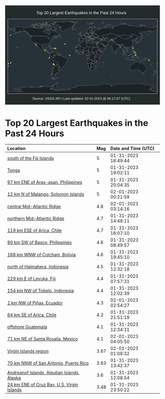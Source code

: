 ![Map](./map.png)

# Top 20 Largest Earthquakes in the Past 24 Hours

| Location | Mag | Date and Time (UTC) |
|:---|:---|:---|
| [south of the Fiji Islands](https://earthquake.usgs.gov/earthquakes/eventpage/us6000jkjp) | 5 | 01-31-2023 16:49:44 |
| [Tonga](https://earthquake.usgs.gov/earthquakes/eventpage/us6000jkkf) | 5 | 01-31-2023 19:02:11 |
| [97 km ENE of Aras-asan, Philippines](https://earthquake.usgs.gov/earthquakes/eventpage/us6000jkkr) | 5 | 01-31-2023 20:04:35 |
| [12 km N of Malango, Solomon Islands](https://earthquake.usgs.gov/earthquakes/eventpage/us6000jkms) | 5 | 02-01-2023 00:21:59 |
| [central Mid-Atlantic Ridge](https://earthquake.usgs.gov/earthquakes/eventpage/us6000jkna) | 4.8 | 02-01-2023 03:14:16 |
| [northern Mid-Atlantic Ridge](https://earthquake.usgs.gov/earthquakes/eventpage/us6000jkjd) | 4.7 | 01-31-2023 14:48:11 |
| [119 km ESE of Arica, Chile](https://earthquake.usgs.gov/earthquakes/eventpage/us6000jkjh) | 4.7 | 01-31-2023 16:07:10 |
| [90 km SW of Basco, Philippines](https://earthquake.usgs.gov/earthquakes/eventpage/us6000jkhu) | 4.6 | 01-31-2023 08:49:57 |
| [168 km WNW of Colchani, Bolivia](https://earthquake.usgs.gov/earthquakes/eventpage/us6000jkkj) | 4.6 | 01-31-2023 19:45:10 |
| [north of Halmahera, Indonesia](https://earthquake.usgs.gov/earthquakes/eventpage/us6000jkii) | 4.5 | 01-31-2023 12:32:18 |
| [229 km E of Levuka, Fiji](https://earthquake.usgs.gov/earthquakes/eventpage/us6000jkhq) | 4.4 | 01-31-2023 07:57:31 |
| [154 km NW of Tobelo, Indonesia](https://earthquake.usgs.gov/earthquakes/eventpage/us6000jkid) | 4.4 | 01-31-2023 12:02:39 |
| [1 km NW of Piñas, Ecuador](https://earthquake.usgs.gov/earthquakes/eventpage/us6000jkn6) | 4.3 | 02-01-2023 02:54:27 |
| [64 km SE of Arica, Chile](https://earthquake.usgs.gov/earthquakes/eventpage/us6000jkld) | 4.2 | 01-31-2023 21:51:19 |
| [offshore Guatemala](https://earthquake.usgs.gov/earthquakes/eventpage/us6000jkih) | 4.1 | 01-31-2023 12:34:11 |
| [71 km NE of Santa Rosalía, Mexico](https://earthquake.usgs.gov/earthquakes/eventpage/us6000jknf) | 4.1 | 02-01-2023 04:05:50 |
| [Virgin Islands region](https://earthquake.usgs.gov/earthquakes/eventpage/pr2023032000) | 3.67 | 02-01-2023 01:08:32 |
| [70 km NNW of San Antonio, Puerto Rico](https://earthquake.usgs.gov/earthquakes/eventpage/pr2023031000) | 3.63 | 01-31-2023 13:42:37 |
| [Andreanof Islands, Aleutian Islands, Alaska](https://earthquake.usgs.gov/earthquakes/eventpage/ak0231fguwk4) | 3.6 | 01-31-2023 12:08:54 |
| [24 km ENE of Cruz Bay, U.S. Virgin Islands](https://earthquake.usgs.gov/earthquakes/eventpage/pr2023031001) | 3.48 | 01-31-2023 23:50:22 |
